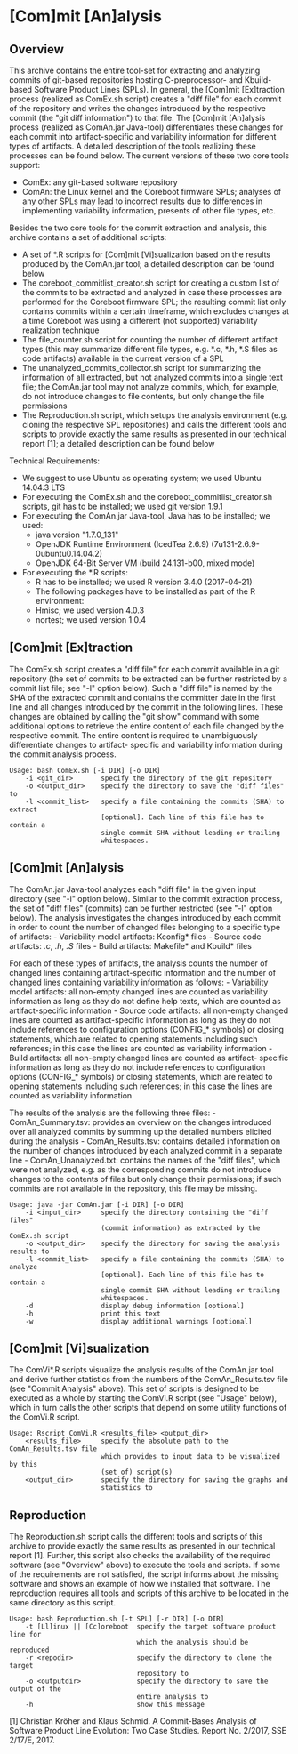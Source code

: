 # [Com]mit [An]alysis 

## Overview                                

This archive contains the entire tool-set for extracting and analyzing commits
of git-based repositories hosting C-preprocessor- and Kbuild-based Software
Product Lines (SPLs). In general, the [Com]mit [Ex]traction process (realized
as ComEx.sh script) creates a "diff file" for each commit of the repository and
writes the changes introduced by the respective commit (the "git diff
information") to that file. The [Com]mit [An]alysis process (realized as
ComAn.jar Java-tool) differentiates these changes for each commit into
artifact-specific and variability information for different types of artifacts.
A detailed description of the tools realizing these processes can be found
below. The current versions of these two core tools support:

- ComEx: any git-based software repository
- ComAn: the Linux kernel and the Coreboot firmware SPLs; analyses of any
      other SPLs may lead to incorrect results due to differences in
      implementing variability information, presents of other file types, etc.

Besides the two core tools for the commit extraction and analysis, this archive
contains a set of additional scripts:
- A set of *.R scripts for [Com]mit [Vi]sualization based on the results
      produced by the ComAn.jar tool; a detailed description can be found below
- The coreboot_commitlist_creator.sh script for creating a custom list of
      the commits to be extracted and analyzed in case these processes are
      performed for the Coreboot firmware SPL; the resulting commit list only
      contains commits within a certain timeframe, which excludes changes at a
      time Coreboot was using a different (not supported) variability
      realization technique
- The file_counter.sh script for counting the number of different artifact
      types (this may summarize different file types, e.g. *.c, *.h, *.S files
      as code artifacts) available in the current version of a SPL
- The unanalyzed_commits_collector.sh script for summarizing the
      information of all extracted, but not analyzed commits into a single text
      file; the ComAn.jar tool may not analyze commits, which, for example, do
      not introduce changes to file contents, but only change the file
      permissions
- The Reproduction.sh script, which setups the analysis environment (e.g.
      cloning the respective SPL repositories) and calls the different tools
      and scripts to provide exactly the same results as presented in our
      technical report [1]; a detailed description can be found below

Technical Requirements:
- We suggest to use Ubuntu as operating system; we used Ubuntu 14.04.3 LTS
- For executing the ComEx.sh and the coreboot_commitlist_creator.sh
      scripts, git has to be installed; we used git version 1.9.1
- For executing the ComAn.jar Java-tool, Java has to be installed; we used:
    - java version "1.7.0_131"
    - OpenJDK Runtime Environment (IcedTea 2.6.9)
          (7u131-2.6.9-0ubuntu0.14.04.2)
    - OpenJDK 64-Bit Server VM (build 24.131-b00, mixed mode)
- For executing the *.R scripts:
    - R has to be installed; we used R version 3.4.0 (2017-04-21)
     - The following packages have to be installed as part of the R
          environment:
     - Hmisc; we used version 4.0.3
     - nortest; we used version 1.0.4



## [Com]mit [Ex]traction                           

The ComEx.sh script creates a "diff file" for each commit available in a git
repository (the set of commits to be extracted can be further restricted by a
commit list file; see "-l" option below). Such a "diff file" is named by the
SHA of the extracted commit and contains the committer date in the first line
and all changes introduced by the commit in the following lines. These changes
are obtained by calling the "git show" command with some additional options to
retrieve the entire content of each file changed by the respective commit. The
entire content is required to unambiguously differentiate changes to artifact-
specific and variability information during the commit analysis process.

```
Usage: bash ComEx.sh [-i DIR] [-o DIR]
    -i <git_dir>       specify the directory of the git repository
    -o <output_dir>    specify the directory to save the "diff files" to
    -l <commit_list>   specify a file containing the commits (SHA) to extract
                       [optional]. Each line of this file has to contain a
                       single commit SHA without leading or trailing
                       whitespaces.
```


## [Com]mit [An]alysis                             

The ComAn.jar Java-tool analyzes each "diff file" in the given input directory
(see "-i" option below). Similar to the commit extraction process, the set of
"diff files" (commits) can be further restricted (see "-l" option below). The
analysis investigates the changes introduced by each commit in order to count
the number of changed files belonging to a specific type of artifacts:
    - Variability model artifacts: Kconfig* files
    - Source code artifacts: *.c*, *.h*, *.S* files
    - Build artifacts: Makefile* and Kbuild* files

For each of these types of artifacts, the analysis counts the number of changed
lines containing artifact-specific information and the number of changed lines
containing variability information as follows:
    - Variability model artifacts: all non-empty changed lines are counted as
      variability information as long as they do not define help texts, which
      are counted as artifact-specific information
    - Source code artifacts: all non-empty changed lines are counted as
      artifact-specific information as long as they do not include references
      to configuration options (CONFIG_* symbols) or closing statements, which
      are related to opening statements including such references; in this case
      the lines are counted as variability information
    - Build artifacts: all non-empty changed lines are counted as artifact-
      specific information as long as they do not include references to
      configuration options (CONFIG_* symbols) or closing statements, which are
      related to opening statements including such references; in this case the
      lines are counted as variability information

The results of the analysis are the following three files:
    - ComAn_Summary.tsv: provides an overview on the changes introduced over
      all analyzed commits by summing up the detailed numbers elicited during
      the analysis
    - ComAn_Results.tsv: contains detailed information on the number of changes
      introduced by each analyzed commit in a separate line
    - ComAn_Unanalyzed.txt: contains the names of the "diff files", which were
      not analyzed, e.g. as the corresponding commits do not introduce changes
      to the contents of files but only change their permissions; if such
      commits are not available in the repository, this file may be missing.

```
Usage: java -jar ComAn.jar [-i DIR] [-o DIR]
    -i <input_dir>     specify the directory containing the "diff files"
                       (commit information) as extracted by the ComEx.sh script
    -o <output_dir>    specify the directory for saving the analysis results to
    -l <commit_list>   specify a file containing the commits (SHA) to analyze
                       [optional]. Each line of this file has to contain a
                       single commit SHA without leading or trailing
                       whitespaces.
    -d                 display debug information [optional]
    -h                 print this text
    -w                 display additional warnings [optional]
```


## [Com]mit [Vi]sualization                     

The ComVi*.R scripts visualize the analysis results of the ComAn.jar tool and
derive further statistics from the numbers of the ComAn_Results.tsv file (see
"Commit Analysis" above). This set of scripts is designed to be executed as a
whole by starting the ComVi.R script (see "Usage" below), which in turn calls
the other scripts that depend on some utility functions of the ComVi.R script.

```
Usage: Rscript ComVi.R <results_file> <output_dir>
    <results_file>     specify the absolute path to the ComAn_Results.tsv file
                       which provides to input data to be visualized by this
                       (set of) script(s)
    <output_dir>       specify the directory for saving the graphs and
                       statistics to
```



## Reproduction                              
The Reproduction.sh script calls the different tools and scripts of this
archive to provide exactly the same results as presented in our technical
report [1]. Further, this script also checks the availability of the required
software (see "Overview" above) to execute the tools and scripts. If some of
the requirements are not satisfied, the script informs about the missing
software and shows an example of how we installed that software. The
reproduction requires all tools and scripts of this archive to be located in
the same directory as this script.

```
Usage: bash Reproduction.sh [-t SPL] [-r DIR] [-o DIR]
    -t [Ll]inux || [Cc]oreboot  specify the target software product line for
                                which the analysis should be reproduced
    -r <repodir>                specify the directory to clone the target
                                repository to
    -o <outputdir>              specify the directory to save the output of the
                                entire analysis to
    -h                          show this message
```

[1] Christian Kröher and Klaus Schmid. A Commit-Bases Analysis of Software
    Product Line Evolution: Two Case Studies. Report No. 2/2017, SSE 2/17/E,
    2017.
